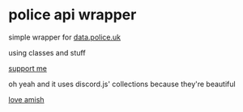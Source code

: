 # police api wrapper

simple wrapper for [data.police.uk](https://data.police.uk)

using classes and stuff

[support me](https://www.jxpr.eu)

oh yeah and it uses discord.js' collections because they're beautiful

[love amish](https://github.com/amishshah)